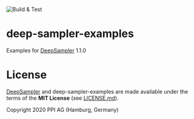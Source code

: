 ![Build & Test](https://github.com/ppi-ag/deep-sampler-examples/workflows/Build%20&%20Test/badge.svg)
# deep-sampler-examples
Examples for [DeepSampler](https://github.com/ppi-ag/deep-sampler) 1.1.0

# License
[DeepSampler](https://github.com/ppi-ag/deep-sampler) and deep-sampler-examples are made available under the terms of the __MIT License__ (see [LICENSE.md](./LICENSE.md)).

Copyright 2020 PPI AG (Hamburg, Germany)
